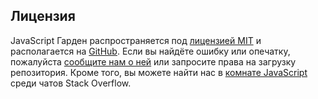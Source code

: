 ## Лицензия

JavaScript Гарден распространяется под [лицензией MIT][1] и располагается на [GitHub][2]. Если вы найдёте ошибку или опечатку, пожалуйста [сообщите нам о ней][3] или запросите права на загрузку репозитория. Кроме того, вы можете найти нас в [комнате JavaScript][4] среди чатов Stack Overflow.

[1]: https://github.com/BonsaiDen/JavaScript-Garden/blob/next/LICENSE
[2]: https://github.com/BonsaiDen/JavaScript-Garden
[3]: https://github.com/BonsaiDen/JavaScript-Garden/issues
[4]: http://chat.stackoverflow.com/rooms/17/javascript


